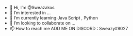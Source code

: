 - 👋 Hi, I’m @Sweazakos
- 👀 I’m interested in ...
- 🌱 I’m currently learning Java Script , Python
- 💞️ I’m looking to collaborate on ...
- 📫 How to reach me ADD ME ON DISCORD : Sweazy#8027

<!---
Sweazakos/Sweazakos is a ✨ special ✨ repository because its `README.md` (this file) appears on your GitHub profile.
You can click the Preview link to take a look at your changes.
--->
